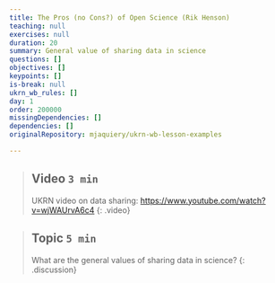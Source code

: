 ```yaml
---
title: The Pros (no Cons?) of Open Science (Rik Henson)
teaching: null
exercises: null
duration: 20
summary: General value of sharing data in science
questions: []
objectives: []
keypoints: []
is-break: null
ukrn_wb_rules: []
day: 1
order: 200000
missingDependencies: []
dependencies: []
originalRepository: mjaquiery/ukrn-wb-lesson-examples

---
```

> ## Video `3 min`
> UKRN video on data sharing: https://www.youtube.com/watch?v=wjWAUrvA6c4
{: .video}

> ## Topic `5 min`
> What are the general values of sharing data in science?
{: .discussion}
